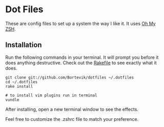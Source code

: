# Dot Files

These are config files to set up a system the way I like it. It uses [Oh My ZSH](https://github.com/robbyrussell/oh-my-zsh).


## Installation

Run the following commands in your terminal. It will prompt you before it does anything destructive. Check out the [Rakefile](https://github.com/bortevik/dotfiles/blob/master/Rakefile) to see exactly what it does.

```terminal
git clone git://github.com/Bortevik/dotfiles ~/.dotfiles
cd ~/.dotfiles
rake install

# to install vim plugins run in terminal
vundle
```

After installing, open a new terminal window to see the effects.

Feel free to customize the .zshrc file to match your preference.
